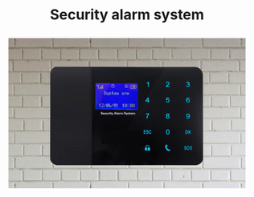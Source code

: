 <h1 align="center">Security alarm system </a> 
<h2 align="center"><img src="2.png" height="300"/></h2>
